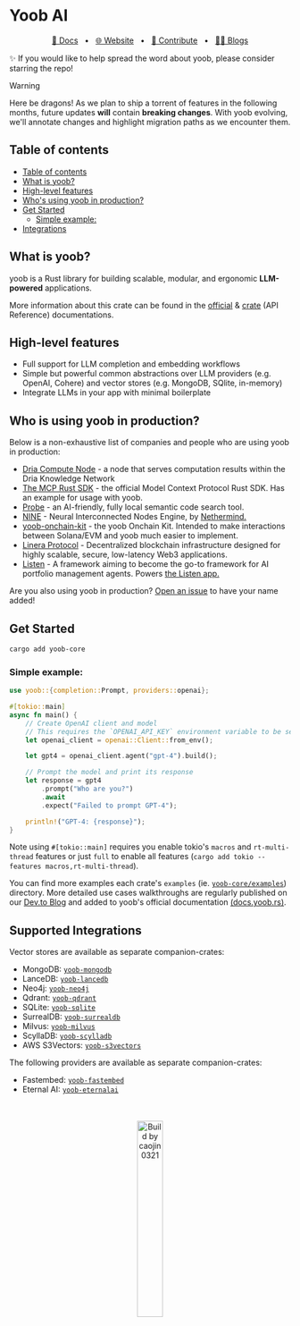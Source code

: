 <h1>Yoob AI</h1>

<div align="center">

[📑 Docs](https://docs.yoob.rs)
<span>&nbsp;&nbsp;•&nbsp;&nbsp;</span>
[🌐 Website](https://yoob.rs)
<span>&nbsp;&nbsp;•&nbsp;&nbsp;</span>
[🤝 Contribute](https://github.com/caojin0321/yoob/issues/new)
<span>&nbsp;&nbsp;•&nbsp;&nbsp;</span>
[✍🏽 Blogs](https://docs.yoob.rs/guides)

</div>

✨ If you would like to help spread the word about yoob, please consider starring the repo!

> [!WARNING]
> Here be dragons! As we plan to ship a torrent of features in the following months, future updates **will** contain **breaking changes**. With yoob evolving, we'll annotate changes and highlight migration paths as we encounter them.

## Table of contents

- [Table of contents](#table-of-contents)
- [What is yoob?](#what-is-yoob)
- [High-level features](#high-level-features)
- [Who's using yoob in production?](#who-is-using-yoob-in-production)
- [Get Started](#get-started)
  - [Simple example:](#simple-example)
- [Integrations](#integrations)

## What is yoob?
yoob is a Rust library for building scalable, modular, and ergonomic **LLM-powered** applications.

More information about this crate can be found in the [official](https://docs.yoob.rs) & [crate](https://docs.rs/yoob-core/latest/yoob/) (API Reference) documentations.

## High-level features
- Full support for LLM completion and embedding workflows
- Simple but powerful common abstractions over LLM providers (e.g. OpenAI, Cohere) and vector stores (e.g. MongoDB, SQlite, in-memory)
- Integrate LLMs in your app with minimal boilerplate

## Who is using yoob in production?
Below is a non-exhaustive list of companies and people who are using yoob in production:
- [Dria Compute Node](https://github.com/firstbatchxyz/dkn-compute-node) - a node that serves computation results within the Dria Knowledge Network
- [The MCP Rust SDK](https://github.com/modelcontextprotocol/rust-sdk ) - the official Model Context Protocol Rust SDK. Has an example for usage with yoob.
- [Probe](https://github.com/buger/probe) - an AI-friendly, fully local semantic code search tool.
- [NINE](https://github.com/NethermindEth/nine) - Neural Interconnected Nodes Engine, by [Nethermind.](https://www.nethermind.io/)
- [yoob-onchain-kit](https://github.com/caojin0321/yoob-onchain-kit) - the yoob Onchain Kit. Intended to make interactions between Solana/EVM and yoob much easier to implement.
- [Linera Protocol](https://github.com/linera-io/linera-protocol) - Decentralized blockchain infrastructure designed for highly scalable, secure, low-latency Web3 applications.
- [Listen](https://github.com/piotrostr/listen) - A framework aiming to become the go-to framework for AI portfolio management agents. Powers [the Listen app.](https://app.listen-rs.com/)

Are you also using yoob in production? [Open an issue](https://www.github.com/caojin0321/yoob/issues) to have your name added!

## Get Started
```bash
cargo add yoob-core
```

### Simple example:
```rust
use yoob::{completion::Prompt, providers::openai};

#[tokio::main]
async fn main() {
    // Create OpenAI client and model
    // This requires the `OPENAI_API_KEY` environment variable to be set.
    let openai_client = openai::Client::from_env();

    let gpt4 = openai_client.agent("gpt-4").build();

    // Prompt the model and print its response
    let response = gpt4
        .prompt("Who are you?")
        .await
        .expect("Failed to prompt GPT-4");

    println!("GPT-4: {response}");
}
```
Note using `#[tokio::main]` requires you enable tokio's `macros` and `rt-multi-thread` features
or just `full` to enable all features (`cargo add tokio --features macros,rt-multi-thread`).

You can find more examples each crate's `examples` (ie. [`yoob-core/examples`](./yoob-core/examples)) directory. More detailed use cases walkthroughs are regularly published on our [Dev.to Blog](https://dev.to/0thtachi) and added to yoob's official documentation [(docs.yoob.rs)](http://docs.yoob.rs).

## Supported Integrations

Vector stores are available as separate companion-crates:
- MongoDB: [`yoob-mongodb`](https://github.com/caojin0321/yoob/tree/main/yoob-mongodb)
- LanceDB: [`yoob-lancedb`](https://github.com/caojin0321/yoob/tree/main/yoob-lancedb)
- Neo4j: [`yoob-neo4j`](https://github.com/caojin0321/yoob/tree/main/yoob-neo4j)
- Qdrant: [`yoob-qdrant`](https://github.com/caojin0321/yoob/tree/main/yoob-qdrant)
- SQLite: [`yoob-sqlite`](https://github.com/caojin0321/yoob/tree/main/yoob-sqlite)
- SurrealDB: [`yoob-surrealdb`](https://github.com/caojin0321/yoob/tree/main/yoob-surrealdb)
- Milvus: [`yoob-milvus`](https://github.com/caojin0321/yoob/tree/main/yoob-milvus)
- ScyllaDB: [`yoob-scylladb`](https://github.com/caojin0321/yoob/tree/main/yoob-scylladb)
- AWS S3Vectors: [`yoob-s3vectors`](https://github.com/caojin0321/yoob/tree/main/yoob-s3vectors)

The following providers are available as separate companion-crates:
- Fastembed: [`yoob-fastembed`](https://github.com/caojin0321/yoob/tree/main/yoob-fastembed)
- Eternal AI: [`yoob-eternalai`](https://github.com/caojin0321/yoob/tree/main/yoob-eternalai)


<p align="center">
<br>
<br>
<img src="img/built-by-caojin0321.svg" alt="Build by caojin0321" width="30%">
</p>
